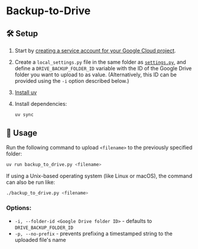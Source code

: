 # Backup-to-Drive

## 🛠️ Setup

1. Start by
   [creating a service account for your Google Cloud project](https://developers.google.com/identity/protocols/oauth2/service-account#creatinganaccount).

1. Create a `local_settings.py` file in the same folder as [`settings.py`](/settings.py),
   and define a `DRIVE_BACKUP_FOLDER_ID` variable with the ID of the Google Drive folder
   you want to upload to as value.
   (Alternatively, this ID can be provided using the `-i` option described below.)

1. [Install uv](https://docs.astral.sh/uv/getting-started/installation/)

1. Install dependencies:
   ```bash
   uv sync
   ```


## 🚀 Usage

Run the following command to upload `<filename>` to the previously specified folder:
```bash
uv run backup_to_drive.py <filename>
```

If using a Unix-based operating system (like Linux or macOS), the command can also be
run like:
```bash
./backup_to_drive.py <filename>
```

### Options:

* `-i, --folder-id <Google Drive folder ID>` - defaults to `DRIVE_BACKUP_FOLDER_ID`
* `-p, --no-prefix` - prevents prefixing a timestamped string to the uploaded file's
  name
